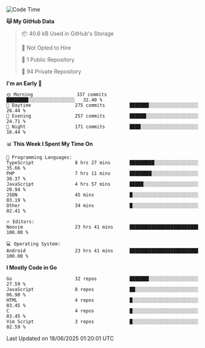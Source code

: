 
<!--START_SECTION:waka-->
![Code Time](http://img.shields.io/badge/Code%20Time-5%2C990%20hrs%209%20mins-blue)

**🐱 My GitHub Data** 

> 📦 40.6 kB Used in GitHub's Storage 
 > 
> 🚫 Not Opted to Hire
 > 
> 📜 1 Public Repository 
 > 
> 🔑 94 Private Repository 
 > 
**I'm an Early 🐤** 

```text
🌞 Morning                337 commits         ████████░░░░░░░░░░░░░░░░░   32.40 % 
🌆 Daytime                275 commits         ███████░░░░░░░░░░░░░░░░░░   26.44 % 
🌃 Evening                257 commits         ██████░░░░░░░░░░░░░░░░░░░   24.71 % 
🌙 Night                  171 commits         ████░░░░░░░░░░░░░░░░░░░░░   16.44 % 
```


📊 **This Week I Spent My Time On** 

```text
💬 Programming Languages: 
TypeScript               8 hrs 27 mins       █████████░░░░░░░░░░░░░░░░   35.66 % 
PHP                      7 hrs 11 mins       ████████░░░░░░░░░░░░░░░░░   30.37 % 
JavaScript               4 hrs 57 mins       █████░░░░░░░░░░░░░░░░░░░░   20.94 % 
JSON                     45 mins             █░░░░░░░░░░░░░░░░░░░░░░░░   03.19 % 
Other                    34 mins             █░░░░░░░░░░░░░░░░░░░░░░░░   02.41 % 

🔥 Editors: 
Neovim                   23 hrs 41 mins      █████████████████████████   100.00 % 

💻 Operating System: 
Android                  23 hrs 41 mins      █████████████████████████   100.00 % 
```

**I Mostly Code in Go** 

```text
Go                       32 repos            ███████░░░░░░░░░░░░░░░░░░   27.59 % 
JavaScript               8 repos             ██░░░░░░░░░░░░░░░░░░░░░░░   06.90 % 
HTML                     4 repos             █░░░░░░░░░░░░░░░░░░░░░░░░   03.45 % 
C                        4 repos             █░░░░░░░░░░░░░░░░░░░░░░░░   03.45 % 
Vim Script               3 repos             █░░░░░░░░░░░░░░░░░░░░░░░░   02.59 % 
```




 Last Updated on 18/06/2025 01:20:01 UTC
<!--END_SECTION:waka-->
